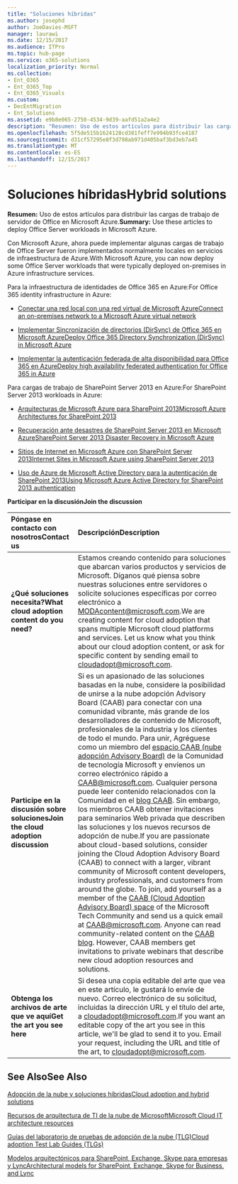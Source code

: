 ```yaml
---
title: "Soluciones híbridas"
ms.author: josephd
author: JoeDavies-MSFT
manager: laurawi
ms.date: 12/15/2017
ms.audience: ITPro
ms.topic: hub-page
ms.service: o365-solutions
localization_priority: Normal
ms.collection:
- Ent_O365
- Ent_O365_Top
- Ent_O365_Visuals
ms.custom:
- DecEntMigration
- Ent_Solutions
ms.assetid: e9b8e065-2750-4534-9d39-aafd51a2a4e2
description: "Resumen: Uso de estos artículos para distribuir las cargas de trabajo de servidor de Office en Microsoft Azure."
ms.openlocfilehash: 5f5de515b1624128cd381feff7e994b93fce4187
ms.sourcegitcommit: d31cf57295e8f3d798ab971d405baf3bd3eb7a45
ms.translationtype: MT
ms.contentlocale: es-ES
ms.lasthandoff: 12/15/2017
---
```

# <a name="hybrid-solutions"></a><span data-ttu-id="021cc-103">Soluciones híbridas</span><span class="sxs-lookup"><span data-stu-id="021cc-103">Hybrid solutions</span></span>

 <span data-ttu-id="021cc-104">**Resumen:** Uso de estos artículos para distribuir las cargas de trabajo de servidor de Office en Microsoft Azure.</span><span class="sxs-lookup"><span data-stu-id="021cc-104">**Summary:** Use these articles to deploy Office Server workloads in Microsoft Azure.</span></span>
  
<span data-ttu-id="021cc-105">Con Microsoft Azure, ahora puede implementar algunas cargas de trabajo de Office Server fueron implementados normalmente locales en servicios de infraestructura de Azure.</span><span class="sxs-lookup"><span data-stu-id="021cc-105">With Microsoft Azure, you can now deploy some Office Server workloads that were typically deployed on-premises in Azure infrastructure services.</span></span>
  
<span data-ttu-id="021cc-106">Para la infraestructura de identidades de Office 365 en Azure:</span><span class="sxs-lookup"><span data-stu-id="021cc-106">For Office 365 identity infrastructure in Azure:</span></span>
  
- [<span data-ttu-id="021cc-107">Conectar una red local con una red virtual de Microsoft Azure</span><span class="sxs-lookup"><span data-stu-id="021cc-107">Connect an on-premises network to a Microsoft Azure virtual network</span></span>](connect-an-on-premises-network-to-a-microsoft-azure-virtual-network.md)
    
- [<span data-ttu-id="021cc-108">Implementar Sincronización de directorios (DirSync) de Office 365 en Microsoft Azure</span><span class="sxs-lookup"><span data-stu-id="021cc-108">Deploy Office 365 Directory Synchronization (DirSync) in Microsoft Azure</span></span>](deploy-office-365-directory-synchronization-dirsync-in-microsoft-azure.md)
    
- [<span data-ttu-id="021cc-109">Implementar la autenticación federada de alta disponibilidad para Office 365 en Azure</span><span class="sxs-lookup"><span data-stu-id="021cc-109">Deploy high availability federated authentication for Office 365 in Azure</span></span>](deploy-high-availability-federated-authentication-for-office-365-in-azure.md)
    
<span data-ttu-id="021cc-110">Para cargas de trabajo de SharePoint Server 2013 en Azure:</span><span class="sxs-lookup"><span data-stu-id="021cc-110">For SharePoint Server 2013 workloads in Azure:</span></span>
  
- [<span data-ttu-id="021cc-111">Arquitecturas de Microsoft Azure para SharePoint 2013</span><span class="sxs-lookup"><span data-stu-id="021cc-111">Microsoft Azure Architectures for SharePoint 2013</span></span>](microsoft-azure-architectures-for-sharepoint-2013.md)
    
- [<span data-ttu-id="021cc-112">Recuperación ante desastres de SharePoint Server 2013 en Microsoft Azure</span><span class="sxs-lookup"><span data-stu-id="021cc-112">SharePoint Server 2013 Disaster Recovery in Microsoft Azure</span></span>](sharepoint-server-2013-disaster-recovery-in-microsoft-azure.md)
    
- [<span data-ttu-id="021cc-113">Sitios de Internet en Microsoft Azure con SharePoint Server 2013</span><span class="sxs-lookup"><span data-stu-id="021cc-113">Internet Sites in Microsoft Azure using SharePoint Server 2013</span></span>](internet-sites-in-microsoft-azure-using-sharepoint-server-2013.md)
    
- [<span data-ttu-id="021cc-114">Uso de Azure de Microsoft Active Directory para la autenticación de SharePoint 2013</span><span class="sxs-lookup"><span data-stu-id="021cc-114">Using Microsoft Azure Active Directory for SharePoint 2013 authentication</span></span>](using-microsoft-azure-active-directory-for-sharepoint-2013-authentication.md)
    
<span data-ttu-id="021cc-115">**Participar en la discusión**</span><span class="sxs-lookup"><span data-stu-id="021cc-115">**Join the discussion**</span></span>

|<span data-ttu-id="021cc-116">**Póngase en contacto con nosotros**</span><span class="sxs-lookup"><span data-stu-id="021cc-116">**Contact us**</span></span>|<span data-ttu-id="021cc-117">**Descripción**</span><span class="sxs-lookup"><span data-stu-id="021cc-117">**Description**</span></span>|
|:-----|:-----|
|<span data-ttu-id="021cc-118">**¿Qué soluciones necesita?**</span><span class="sxs-lookup"><span data-stu-id="021cc-118">**What cloud adoption content do you need?**</span></span> <br/> |<span data-ttu-id="021cc-p101">Estamos creando contenido para soluciones que abarcan varios productos y servicios de Microsoft. Díganos qué piensa sobre nuestras soluciones entre servidores o solicite soluciones específicas por correo electrónico a [MODAcontent@microsoft.com](mailto:cloudadopt@microsoft.com?Subject=[Cloud%20Adoption%20Content%20Feedback]:%20).</span><span class="sxs-lookup"><span data-stu-id="021cc-p101">We are creating content for cloud adoption that spans multiple Microsoft cloud platforms and services. Let us know what you think about our cloud adoption content, or ask for specific content by sending email to [cloudadopt@microsoft.com](mailto:cloudadopt@microsoft.com?Subject=[Cloud%20Adoption%20Content%20Feedback]:%20).  </span></span><br/> |
|<span data-ttu-id="021cc-121">**Participe en la discusión sobre soluciones**</span><span class="sxs-lookup"><span data-stu-id="021cc-121">**Join the cloud adoption discussion**</span></span> <br/> |<span data-ttu-id="021cc-p102">Si es un apasionado de las soluciones basadas en la nube, considere la posibilidad de unirse a la nube adopción Advisory Board (CAAB) para conectar con una comunidad vibrante, más grande de los desarrolladores de contenido de Microsoft, profesionales de la industria y los clientes de todo el mundo. Para unir, Agréguese como un miembro del [espacio CAAB (nube adopción Advisory Board)](https://aka.ms/caab) de la Comunidad de tecnología Microsoft y envíenos un correo electrónico rápido a [CAAB@microsoft.com](mailto:caab@microsoft.com?Subject=I%20just%20joined%20the%20Cloud%20Adoption%20Advisory%20Board!). Cualquier persona puede leer contenido relacionados con la Comunidad en el [blog CAAB](https://blogs.technet.com/b/solutions_advisory_board/). Sin embargo, los miembros CAAB obtener invitaciones para seminarios Web privada que describen las soluciones y los nuevos recursos de adopción de nube.</span><span class="sxs-lookup"><span data-stu-id="021cc-p102">If you are passionate about cloud-based solutions, consider joining the Cloud Adoption Advisory Board (CAAB) to connect with a larger, vibrant community of Microsoft content developers, industry professionals, and customers from around the globe. To join, add yourself as a member of the [CAAB (Cloud Adoption Advisory Board) space](https://aka.ms/caab) of the Microsoft Tech Community and send us a quick email at [CAAB@microsoft.com](mailto:caab@microsoft.com?Subject=I%20just%20joined%20the%20Cloud%20Adoption%20Advisory%20Board!). Anyone can read community-related content on the [CAAB blog](https://blogs.technet.com/b/solutions_advisory_board/). However, CAAB members get invitations to private webinars that describe new cloud adoption resources and solutions.  </span></span><br/> |
|<span data-ttu-id="021cc-125">**Obtenga los archivos de arte que ve aquí**</span><span class="sxs-lookup"><span data-stu-id="021cc-125">**Get the art you see here**</span></span> <br/> |<span data-ttu-id="021cc-p103">Si desea una copia editable del arte que vea en este artículo, le gustará lo envíe de nuevo. Correo electrónico de su solicitud, incluidas la dirección URL y el título del arte, a [cloudadopt@microsoft.com](mailto:cloudadopt@microsoft.com?subject=[Art%20Request]:%20).</span><span class="sxs-lookup"><span data-stu-id="021cc-p103">If you want an editable copy of the art you see in this article, we'll be glad to send it to you. Email your request, including the URL and title of the art, to [cloudadopt@microsoft.com](mailto:cloudadopt@microsoft.com?subject=[Art%20Request]:%20).  </span></span><br/> |
   
## <a name="see-also"></a><span data-ttu-id="021cc-128">See Also</span><span class="sxs-lookup"><span data-stu-id="021cc-128">See Also</span></span>

[<span data-ttu-id="021cc-129">Adopción de la nube y soluciones híbridas</span><span class="sxs-lookup"><span data-stu-id="021cc-129">Cloud adoption and hybrid solutions</span></span>](cloud-adoption-and-hybrid-solutions.md)
  
[<span data-ttu-id="021cc-130">Recursos de arquitectura de TI de la nube de Microsoft</span><span class="sxs-lookup"><span data-stu-id="021cc-130">Microsoft Cloud IT architecture resources</span></span>](microsoft-cloud-it-architecture-resources.md)
  
[<span data-ttu-id="021cc-131">Guías del laboratorio de pruebas de adopción de la nube (TLG)</span><span class="sxs-lookup"><span data-stu-id="021cc-131">Cloud adoption Test Lab Guides (TLGs)</span></span>](cloud-adoption-test-lab-guides-tlgs.md)
  
[<span data-ttu-id="021cc-132">Modelos arquitectónicos para SharePoint, Exchange, Skype para empresas y Lync</span><span class="sxs-lookup"><span data-stu-id="021cc-132">Architectural models for SharePoint, Exchange, Skype for Business, and Lync</span></span>](architectural-models-for-sharepoint-exchange-skype-for-business-and-lync.md)


